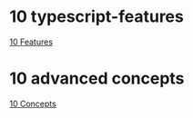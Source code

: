 # 10 typescript-features
 [10 Features](https://itnext.io/10-advanced-typescript-features-every-developer-should-know-cef2df5121a5)

 # 10 advanced concepts
 [10 Concepts](https://dev.to/niharikaa/top-10-advanced-typescript-concepts-that-every-developer-should-know-4kg4)
